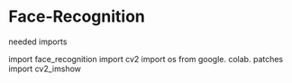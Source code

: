 # Face-Recognition

needed imports

import face_recognition
import cv2
import os
from google. colab. patches import cv2_imshow
